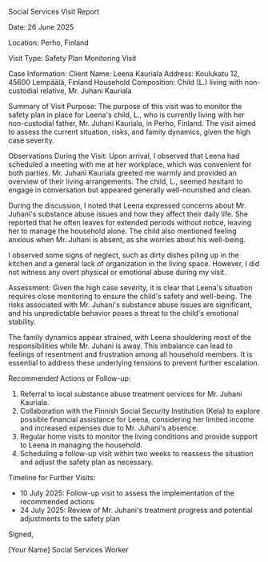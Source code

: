 Social Services Visit Report

Date: 26 June 2025

Location: Perho, Finland

Visit Type: Safety Plan Monitoring Visit

Case Information:
Client Name: Leena Kauriala
Address: Koulukatu 12, 45600 Lempäälä, Finland
Household Composition: Child (L.) living with non-custodial relative, Mr. Juhani Kauriala

Summary of Visit Purpose:
The purpose of this visit was to monitor the safety plan in place for Leena's child, L., who is currently living with her non-custodial father, Mr. Juhani Kauriala, in Perho, Finland. The visit aimed to assess the current situation, risks, and family dynamics, given the high case severity.

Observations During the Visit:
Upon arrival, I observed that Leena had scheduled a meeting with me at her workplace, which was convenient for both parties. Mr. Juhani Kauriala greeted me warmly and provided an overview of their living arrangements. The child, L., seemed hesitant to engage in conversation but appeared generally well-nourished and clean.

During the discussion, I noted that Leena expressed concerns about Mr. Juhani's substance abuse issues and how they affect their daily life. She reported that he often leaves for extended periods without notice, leaving her to manage the household alone. The child also mentioned feeling anxious when Mr. Juhani is absent, as she worries about his well-being.

I observed some signs of neglect, such as dirty dishes piling up in the kitchen and a general lack of organization in the living space. However, I did not witness any overt physical or emotional abuse during my visit.

Assessment:
Given the high case severity, it is clear that Leena's situation requires close monitoring to ensure the child's safety and well-being. The risks associated with Mr. Juhani's substance abuse issues are significant, and his unpredictable behavior poses a threat to the child's emotional stability.

The family dynamics appear strained, with Leena shouldering most of the responsibilities while Mr. Juhani is away. This imbalance can lead to feelings of resentment and frustration among all household members. It is essential to address these underlying tensions to prevent further escalation.

Recommended Actions or Follow-up:
1. Referral to local substance abuse treatment services for Mr. Juhani Kauriala.
2. Collaboration with the Finnish Social Security Institution (Kela) to explore possible financial assistance for Leena, considering her limited income and increased expenses due to Mr. Juhani's absence.
3. Regular home visits to monitor the living conditions and provide support to Leena in managing the household.
4. Scheduling a follow-up visit within two weeks to reassess the situation and adjust the safety plan as necessary.

Timeline for Further Visits:
- 10 July 2025: Follow-up visit to assess the implementation of the recommended actions
- 24 July 2025: Review of Mr. Juhani's treatment progress and potential adjustments to the safety plan

Signed,

[Your Name]
Social Services Worker
